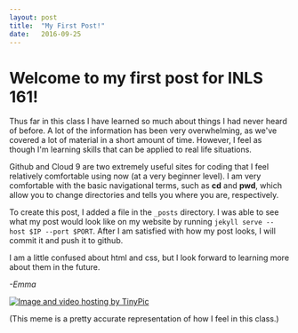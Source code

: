 ```yaml
---
layout: post
title:  "My First Post!"
date:   2016-09-25 
---
```


<h1>Welcome to my first post for INLS 161!</h1>

Thus far in this class I have learned so much about things I had never heard of before. A lot of the information has been very overwhelming, as we've covered a lot of material in a short amount of time. However, I feel as though I'm learning skills that can be applied to real life situations.

Github and Cloud 9 are two extremely useful sites for coding that I feel relatively comfortable using now (at a very beginner level).
I am very comfortable with the basic navigational terms, such as __cd__ and __pwd__, which allow you to change directories and tells you where you are, respectively. 

To create this post, I added a file in the `_posts` directory. I was able to see what my post would look like on my website by running `jekyll serve --host $IP --port $PORT`. After I am satisfied with how my post looks, I will commit it and push it to github. 

I am a little confused about html and css, but I look forward to learning more about them in the future. 

_-Emma_

<a href="http://tinypic.com?ref=zm1pa9" target="_blank"><img src="http://i66.tinypic.com/zm1pa9.png" border="0" alt="Image and video hosting by TinyPic"></a>

(This meme is a pretty accurate representation of how I feel in this class.)
